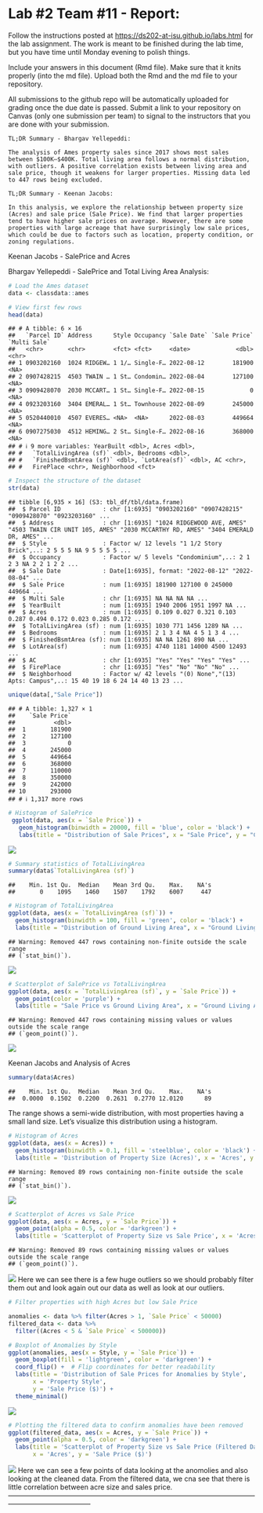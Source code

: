 
# Lab \#2 Team \#11 - Report:

Follow the instructions posted at
<https://ds202-at-isu.github.io/labs.html> for the lab assignment. The
work is meant to be finished during the lab time, but you have time
until Monday evening to polish things.

Include your answers in this document (Rmd file). Make sure that it
knits properly (into the md file). Upload both the Rmd and the md file
to your repository.

All submissions to the github repo will be automatically uploaded for
grading once the due date is passed. Submit a link to your repository on
Canvas (only one submission per team) to signal to the instructors that
you are done with your submission.

    TL;DR Summary - Bhargav Yellepeddi:

    The analysis of Ames property sales since 2017 shows most sales between $100K–$400K. Total living area follows a normal distribution, with outliers. A positive correlation exists between living area and sale price, though it weakens for larger properties. Missing data led to 447 rows being excluded.

    TL;DR Summary - Keenan Jacobs:

    In this analysis, we explore the relationship between property size (Acres) and sale price (Sale Price). We find that larger properties tend to have higher sale prices on average. However, there are some properties with large acreage that have surprisingly low sale prices, which could be due to factors such as location, property condition, or zoning regulations.

Keenan Jacobs - SalePrice and Acres

Bhargav Yellepeddi - SalePrice and Total Living Area Analysis:

``` r
# Load the Ames dataset
data <- classdata::ames
```

``` r
# View first few rows
head(data)
```

    ## # A tibble: 6 × 16
    ##   `Parcel ID` Address      Style Occupancy `Sale Date` `Sale Price` `Multi Sale`
    ##   <chr>       <chr>        <fct> <fct>     <date>             <dbl> <chr>       
    ## 1 0903202160  1024 RIDGEW… 1 1/… Single-F… 2022-08-12        181900 <NA>        
    ## 2 0907428215  4503 TWAIN … 1 St… Condomin… 2022-08-04        127100 <NA>        
    ## 3 0909428070  2030 MCCART… 1 St… Single-F… 2022-08-15             0 <NA>        
    ## 4 0923203160  3404 EMERAL… 1 St… Townhouse 2022-08-09        245000 <NA>        
    ## 5 0520440010  4507 EVERES… <NA>  <NA>      2022-08-03        449664 <NA>        
    ## 6 0907275030  4512 HEMING… 2 St… Single-F… 2022-08-16        368000 <NA>        
    ## # ℹ 9 more variables: YearBuilt <dbl>, Acres <dbl>,
    ## #   `TotalLivingArea (sf)` <dbl>, Bedrooms <dbl>,
    ## #   `FinishedBsmtArea (sf)` <dbl>, `LotArea(sf)` <dbl>, AC <chr>,
    ## #   FirePlace <chr>, Neighborhood <fct>

``` r
# Inspect the structure of the dataset
str(data)
```

    ## tibble [6,935 × 16] (S3: tbl_df/tbl/data.frame)
    ##  $ Parcel ID            : chr [1:6935] "0903202160" "0907428215" "0909428070" "0923203160" ...
    ##  $ Address              : chr [1:6935] "1024 RIDGEWOOD AVE, AMES" "4503 TWAIN CIR UNIT 105, AMES" "2030 MCCARTHY RD, AMES" "3404 EMERALD DR, AMES" ...
    ##  $ Style                : Factor w/ 12 levels "1 1/2 Story Brick",..: 2 5 5 5 NA 9 5 5 5 5 ...
    ##  $ Occupancy            : Factor w/ 5 levels "Condominium",..: 2 1 2 3 NA 2 2 1 2 2 ...
    ##  $ Sale Date            : Date[1:6935], format: "2022-08-12" "2022-08-04" ...
    ##  $ Sale Price           : num [1:6935] 181900 127100 0 245000 449664 ...
    ##  $ Multi Sale           : chr [1:6935] NA NA NA NA ...
    ##  $ YearBuilt            : num [1:6935] 1940 2006 1951 1997 NA ...
    ##  $ Acres                : num [1:6935] 0.109 0.027 0.321 0.103 0.287 0.494 0.172 0.023 0.285 0.172 ...
    ##  $ TotalLivingArea (sf) : num [1:6935] 1030 771 1456 1289 NA ...
    ##  $ Bedrooms             : num [1:6935] 2 1 3 4 NA 4 5 1 3 4 ...
    ##  $ FinishedBsmtArea (sf): num [1:6935] NA NA 1261 890 NA ...
    ##  $ LotArea(sf)          : num [1:6935] 4740 1181 14000 4500 12493 ...
    ##  $ AC                   : chr [1:6935] "Yes" "Yes" "Yes" "Yes" ...
    ##  $ FirePlace            : chr [1:6935] "Yes" "No" "No" "No" ...
    ##  $ Neighborhood         : Factor w/ 42 levels "(0) None","(13) Apts: Campus",..: 15 40 19 18 6 24 14 40 13 23 ...

``` r
unique(data[,"Sale Price"])
```

    ## # A tibble: 1,327 × 1
    ##    `Sale Price`
    ##           <dbl>
    ##  1       181900
    ##  2       127100
    ##  3            0
    ##  4       245000
    ##  5       449664
    ##  6       368000
    ##  7       110000
    ##  8       350000
    ##  9       242000
    ## 10       293000
    ## # ℹ 1,317 more rows

``` r
# Histogram of SalePrice
 ggplot(data, aes(x = `Sale Price`)) +
   geom_histogram(binwidth = 20000, fill = 'blue', color = 'black') +   
   labs(title = "Distribution of Sale Prices", x = "Sale Price", y = "Count")
```

![](README_files/figure-gfm/unnamed-chunk-5-1.png)<!-- -->

``` r
# Summary statistics of TotalLivingArea
summary(data$`TotalLivingArea (sf)`)
```

    ##    Min. 1st Qu.  Median    Mean 3rd Qu.    Max.    NA's 
    ##       0    1095    1460    1507    1792    6007     447

``` r
# Histogram of TotalLivingArea
ggplot(data, aes(x = `TotalLivingArea (sf)`)) +
  geom_histogram(binwidth = 100, fill = 'green', color = 'black') +
  labs(title = "Distribution of Ground Living Area", x = "Ground Living Area (sq ft)", y = "Count")
```

    ## Warning: Removed 447 rows containing non-finite outside the scale range
    ## (`stat_bin()`).

![](README_files/figure-gfm/unnamed-chunk-7-1.png)<!-- -->

``` r
# Scatterplot of SalePrice vs TotalLivingArea
ggplot(data, aes(x = `TotalLivingArea (sf)`, y = `Sale Price`)) +
  geom_point(color = 'purple') +
  labs(title = "Sale Price vs Ground Living Area", x = "Ground Living Area (sq ft)", y = "Sale Price")
```

    ## Warning: Removed 447 rows containing missing values or values outside the scale range
    ## (`geom_point()`).

![](README_files/figure-gfm/unnamed-chunk-8-1.png)<!-- -->

Keenan Jacobs and Analysis of Acres

``` r
summary(data$Acres)
```

    ##    Min. 1st Qu.  Median    Mean 3rd Qu.    Max.    NA's 
    ##  0.0000  0.1502  0.2200  0.2631  0.2770 12.0120      89

The range shows a semi-wide distribution, with most properties having a
small land size. Let’s visualize this distribution using a histogram.

``` r
# Histogram of Acres
ggplot(data, aes(x = Acres)) + 
  geom_histogram(binwidth = 0.1, fill = 'steelblue', color = 'black') +
  labs(title = 'Distribution of Property Size (Acres)', x = 'Acres', y = 'Frequency')
```

    ## Warning: Removed 89 rows containing non-finite outside the scale range
    ## (`stat_bin()`).

![](README_files/figure-gfm/unnamed-chunk-10-1.png)<!-- -->

``` r
# Scatterplot of Acres vs Sale Price
ggplot(data, aes(x = Acres, y = `Sale Price`)) + 
  geom_point(alpha = 0.5, color = 'darkgreen') +
  labs(title = 'Scatterplot of Property Size vs Sale Price', x = 'Acres', y = 'Sale Price ($)')
```

    ## Warning: Removed 89 rows containing missing values or values outside the scale range
    ## (`geom_point()`).

![](README_files/figure-gfm/unnamed-chunk-11-1.png)<!-- --> Here we can
see there is a few huge outliers so we should probably filter them out
and look again out our data as well as look at our outliers.

``` r
# Filter properties with high Acres but low Sale Price

anomalies <- data %>% filter(Acres > 1, `Sale Price` < 50000)
filtered_data <- data %>%
  filter((Acres < 5 & `Sale Price` < 500000))
```

``` r
# Boxplot of Anomalies by Style
ggplot(anomalies, aes(x = Style, y = `Sale Price`)) + 
  geom_boxplot(fill = 'lightgreen', color = 'darkgreen') +
  coord_flip() +  # Flip coordinates for better readability
  labs(title = 'Distribution of Sale Prices for Anomalies by Style', 
       x = 'Property Style', 
       y = 'Sale Price ($)') +
  theme_minimal()
```

![](README_files/figure-gfm/unnamed-chunk-13-1.png)<!-- -->

``` r
# Plotting the filtered data to confirm anomalies have been removed
ggplot(filtered_data, aes(x = Acres, y = `Sale Price`)) +
  geom_point(alpha = 0.5, color = 'darkgreen') +
  labs(title = 'Scatterplot of Property Size vs Sale Price (Filtered Data)', 
       x = 'Acres', y = 'Sale Price ($)')
```

![](README_files/figure-gfm/unnamed-chunk-14-1.png)<!-- --> Here we can
see a few points of data looking at the anomolies and also looking at
the cleaned data. From the filtered data, we cna see that there is
little correlation between acre size and sales price.
————————————————————————————————————————————————
